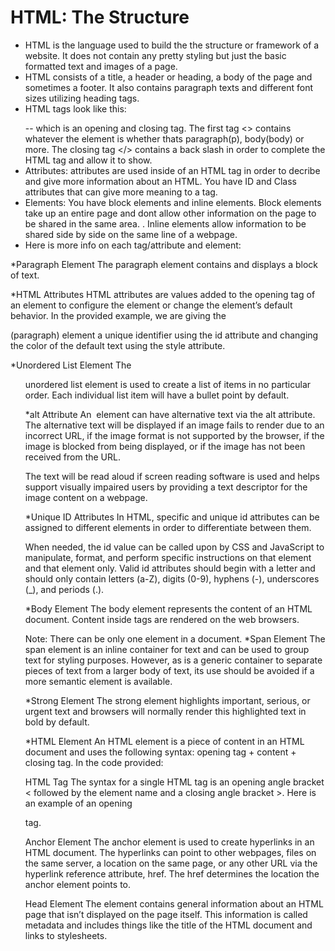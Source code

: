 # HTML: The Structure

* HTML is the language used to build the the structure or framework of a website. It does not contain any pretty styling but just the basic formatted text and images of a page. 
* HTML consists of a title, a header or heading, a body of the page and sometimes a footer. It also contains paragraph texts and different font sizes utilizing heading tags.
* HTML tags look like this: <p></p> -- which is an opening and closing tag. The first tag <> contains whatever the element is whether thats paragraph(p), body(body) or more.   The closing tag </> contains a back slash in order to complete the HTML tag and allow it to show.
* Attributes: attributes are used inside of an HTML tag in order to decribe and give more information about an HTML. You have ID and Class attributes that can give more meaning to a tag.
* Elements: You have block elements and inline elements. Block elements take up an entire page and dont allow other information on the page to be shared in the same area. . Inline elements allow information to be shared side by side on the same line of a webpage. 
* Here is more info on each tag/attribute and element:

 *Paragraph Element
The paragraph element contains and displays a block of text.

*HTML Attributes
HTML attributes are values added to the opening tag of an element to configure the element or change the element’s default behavior. In the provided example, we are giving the <p> (paragraph) element a unique identifier using the id attribute and changing the color of the default text using the style attribute.


*Unordered List Element
The <ul> unordered list element is used to create a list of items in no particular order. Each individual list item will have a bullet point by default.

*alt Attribute
An <img> element can have alternative text via the alt attribute. The alternative text will be displayed if an image fails to render due to an incorrect URL, if the image format is not supported by the browser, if the image is blocked from being displayed, or if the image has not been received from the URL.

The text will be read aloud if screen reading software is used and helps support visually impaired users by providing a text descriptor for the image content on a webpage.


*Unique ID Attributes
In HTML, specific and unique id attributes can be assigned to different elements in order to differentiate between them.

When needed, the id value can be called upon by CSS and JavaScript to manipulate, format, and perform specific instructions on that element and that element only. Valid id attributes should begin with a letter and should only contain letters (a-Z), digits (0-9), hyphens (-), underscores (_), and periods (.).

*Body Element
The body element represents the content of an HTML document. Content inside <body> tags are rendered on the web browsers.

Note: There can be only one <body> element in a document.
*Span Element
The span element is an inline container for text and can be used to group text for styling purposes. However, as <span> is a generic container to separate pieces of text from a larger body of text, its use should be avoided if a more semantic element is available.

*Strong Element
The strong element highlights important, serious, or urgent text and browsers will normally render this highlighted text in bold by default.

*HTML Element
An HTML element is a piece of content in an HTML document and uses the following syntax: opening tag + content + closing tag. In the code provided:


HTML Tag
The syntax for a single HTML tag is an opening angle bracket < followed by the element name and a closing angle bracket >. Here is an example of an opening <div> tag.


Anchor Element
The <a> anchor element is used to create hyperlinks in an HTML document. The hyperlinks can point to other webpages, files on the same server, a location on the same page, or any other URL via the hyperlink reference attribute, href. The href determines the location the anchor element points to.


Head Element
The <head> element contains general information about an HTML page that isn’t displayed on the page itself. This information is called metadata and includes things like the title of the HTML document and links to stylesheets.
